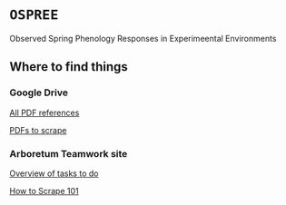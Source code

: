 # `OSPREE`
Observed Spring Phenology Responses in Experimeental Environments

## Where to find things

### Google Drive
[All PDF references](https://drive.google.com/open?id=0B8nEumYJJb_4cS15ejVlX0Rkdms)

[PDFs to scrape](https://drive.google.com/open?id=0B8nEumYJJb_4cS15ejVlX0Rkdms)

### Arboretum Teamwork site
[Overview of tasks to do](https://arboretum.teamwork.com/projects/186739/overview)

[How to Scrape 101](https://arboretum.teamwork.com/notebooks/105260)

